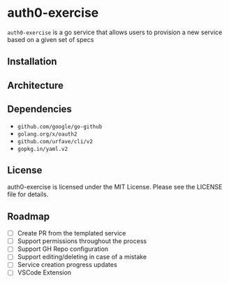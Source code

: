 # auth0-exercise
`auth0-exercise` is a go service that allows users to provision a new service based on a given set of specs

## Installation

## Architecture

## Dependencies

- `github.com/google/go-github`
- `golang.org/x/oauth2`
- `github.com/urfave/cli/v2`
- `gopkg.in/yaml.v2`

## License
auth0-exercise is licensed under the MIT License. Please see the LICENSE file for details.

## Roadmap
- [ ] Create PR from the templated service
- [ ] Support permissions throughout the process
- [ ] Support GH Repo configuration
- [ ] Support editing/deleting in case of a mistake
- [ ] Service creation progress updates
- [ ] VSCode Extension